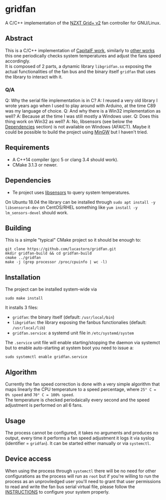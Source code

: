 # gridfan
A C/C++ implementation of the [NZXT Grid+ v2](https://www.nzxt.com/products/grid-plus-v2) fan controller for GNU/Linux.

## Abstract
This is a C/C++ implementation of [CapitalF work](https://github.com/CapitalF/gridfan), similarly to [other works](https://github.com/m00dawg/controlfans) this one periodically checks system temperatures and adjust the fans speed accordingly.  
It is composed of 2 parts, a dynamic library `libgridfan.so` exposing the actual functionalities of the fan bus and the binary itself `gridfan` that uses the library to interact with it.

### Q/A
Q: Why the serial file implementation is in C?
A: I reused a very old library I wrote years ago when I used to play around with Arduino, at the time C89 was my language of choice.
Q: And why there is a Win32 implementation as well?
A: Because at the time I was still mostly a Windows user.
Q: Does this thing work on Win32 as well?
A: No, libsensors (see below the [Dependencies](#deps) section) is not available on Windows (AFAICT). Maybe it could be possible to build the project using [MinGW](http://www.mingw.org/) but I haven't tried.

## Requirements
- A C++14 compiler (gcc 5 or clang 3.4 should work).
- CMake 3.1.3 or newer.

## <a name="deps"></a> Dependencies
- Te project uses [libsensors](https://linux.die.net/man/3/libsensors) to query system temperatures.

On Ubuntu 18.04 the library can be installed through `sudo apt install -y libsensors4-dev` on CentOS/RHEL something like `yum install -y lm_sensors-devel` should work.

## Building
This is a simple "typical" CMake project so it should be enough to:
```
git clone https://github.com/lucastoro/gridfan.git
mkdir gridfan-build && cd gridfan-build
cmake ../gridfan
make -j (grep processor /proc/cpuinfo | wc -l)
```

## Installation
The project can be installed system-wide via
```
sudo make install
```
It installs 3 files:
- `gridfan`: the binary itself (default: `/usr/local/bin`)
- `libgridfan`: the library exposing the fanbus functionalies (default: `/usr/local/lib`)
- `gridfan.service`: a systemd unit file in `/etc/systemd/system`

The `.service` unit file will enable starting/stopping the daemon via systemct but to enable auto-starting at system boot you need to issue a:
```
sudo systemctl enable gridfan.service
```

## Algorithm
Currently the fan speed correction is done with a very simple algorithm that maps linearly the CPU temperature to a speed percentage, where `25° C = 0% speed` and `70° C = 100% speed`.  
The temperature is checked periodaically every second and the speed adjustment is performed on all 6 fans.

## Usage
The process cannot be configured, it takes no arguments and produces no output, every time it performs a fan speed adjustment it logs it via syslog (identifier = `gridfan`). 
It can be started either manually or via `systemctl`.

## Device access
When using the process through `systemctl` there will be no need for other configurations as the process will run as `root` but if you're willing to run the process as an unproviledged user you'll need to grant that user permissions to read and write the fan bus serial virtual file, please follow the [INSTRUCTIONS](https://github.com/CapitalF/gridfan/blob/master/README.txt) to configure your system properly.
